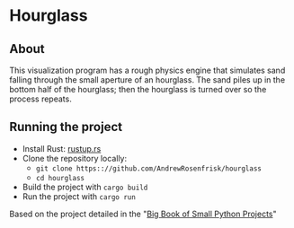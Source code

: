 # Hourglass

## About

This visualization program has a rough physics engine that simulates sand 
falling through the small aperture of an hourglass. The sand piles up in 
the bottom half of the hourglass; then the hourglass is turned over so the 
process repeats.

## Running the project
* Install Rust: [rustup.rs](https://rustup.rs/)
* Clone the repository locally:
  * `git clone https:://github.com/AndrewRosenfrisk/hourglass`
  * `cd hourglass`
* Build the project with `cargo build`
* Run the project with `cargo run`

Based on the project detailed in the "[Big Book of Small Python Projects](https://inventwithpython.com/bigbookpython/project36.html)"
